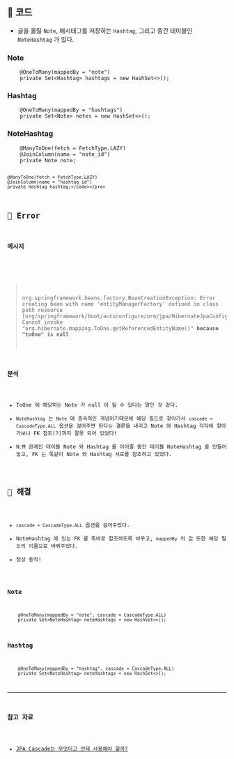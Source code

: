 <h2 id="📍-코드">📍 코드</h2>
<ul>
<li>글을 올릴 <code>Note</code>, 해시태그를 저장하는 <code>Hashtag</code>, 그리고 중간 테이블인 <code>NoteHashtag</code> 가 있다.</li>
</ul>
<h3 id="note">Note</h3>
<pre><code class="language-java">    @OneToMany(mappedBy = "note")
    private Set&lt;Hashtag&gt; hashtags = new HashSet&lt;&gt;();</code></pre>
<h3 id="hashtag">Hashtag</h3>
<pre><code class="language-java">    @OneToMany(mappedBy = "hashtags")
    private Set&lt;Note&gt; notes = new HashSet&lt;&gt;();</code></pre>
<h3 id="notehashtag">NoteHashtag</h3>
<pre><code class="language-java">    @ManyToOne(fetch = FetchType.LAZY)
    @JoinColumn(name = "note_id")
    private Note note;

    @ManyToOne(fetch = FetchType.LAZY)
    @JoinColumn(name = "hashtag_id")
    private Hashtag hashtag;</code></pre>
<h2 id="📍-error">📍 Error</h2>
<h3 id="메시지">메시지</h3>
<p><img alt="" src="https://velog.velcdn.com/images/otyvs1109/post/3f6a39fc-5741-451f-a0ce-c9f8d58aa7ff/image.png" /></p>
<blockquote>
<p>org.springframework.beans.factory.BeanCreationException: Error creating bean with name 'entityManagerFactory' defined in class path resource [org/springframework/boot/autoconfigure/orm/jpa/HibernateJpaConfiguration.class]: Cannot invoke "org.hibernate.mapping.ToOne.getReferencedEntityName()" <strong>because "toOne" is null</strong></p>
</blockquote>
<h3 id="분석">분석</h3>
<ul>
<li>ToOne 에 해당하는 Note 가 null 이 될 수 있다는 말인 것 같다.</li>
<li><code>NoteHashtag</code> 는 <code>Note</code> 에 종속적인 개념이기때문에 해당 필드로 찾아가서 <code>cascade = CascadeType.ALL</code> 옵션을 걸어주면 된다는 결론을 내리고 Note 와 Hashtag 각각에 찾아가보니 FK 참조(?)까지 잘못 되어 있었다!</li>
<li>N:M 관계인 테이블 Note 와 Hashtag 를 이어줄 중간 테이블 NoteHashtag 를 만들어놓고, FK 는 똑같이 Note 와 Hashtag 서로를 참조하고 있었다.</li>
</ul>
<h2 id="📍-해결">📍 해결</h2>
<ul>
<li><code>cascade = CascadeType.ALL</code> 옵션을 걸어주었다.</li>
<li>NoteHashtag 에 있는 FK 를 똑바로 참조하도록 바꾸고, <code>mappedBy</code> 의 값 또한 해당 필드의 이름으로 바꿔주었다.</li>
<li>정상 동작!</li>
</ul>
<h3 id="note-1">Note</h3>
<pre><code class="language-java">    @OneToMany(mappedBy = "note", cascade = CascadeType.ALL)
    private Set&lt;NoteHashtag&gt; noteHashtags = new HashSet&lt;&gt;();</code></pre>
<h3 id="hashtag-1">Hashtag</h3>
<pre><code class="language-java">    @OneToMany(mappedBy = "hashtag", cascade = CascadeType.ALL)
    private Set&lt;NoteHashtag&gt; noteHashtags = new HashSet&lt;&gt;();</code></pre>
<hr />
<h3 id="참고-자료">참고 자료</h3>
<ul>
<li><a href="https://tecoble.techcourse.co.kr/post/2023-08-14-JPA-Cascade/">JPA Cascade는 무엇이고 언제 사용해야 할까?</a></li>
</ul>